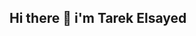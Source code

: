 ## Hi there 👋 i'm Tarek Elsayed

<!--
**tareksayedhassan/tareksayedhassan** is a ✨ _special_ ✨ repository because its `README.md` (this file) appears on your GitHub profile.
https://user-images.githubusercontent.com/45853393/229656282-5824cd0c-4ded-4669-8353-6cf9e607e246.gif
Full stack developer from Cairo, Egypt


[![Facebook](https://img.shields.io/badge/Facebook-1877F2?style=for-the-badge&logo=facebook&logoColor=white)](https://www.facebook.com/avakinmemo)
[![Gmail](https://img.shields.io/badge/Gmail-D14836?style=for-the-badge&logo=gmail&logoColor=white)](mailto:tareksayed.dev@gmail.com)
[![LinkedIn](https://img.shields.io/badge/LinkedIn-0A66C2?style=for-the-badge&logo=linkedin&logoColor=white)](https://www.linkedin.com/in/tarek-el-sayed-06139631b/)

Here are some ideas to get you started:


🔭 I’m currently a freelancer Front-End Developer  
💻 Most used line of code: `git commit -m "Initial Commit"`  
📫 How to reach me: tareksayed.dev@gmail.com  
😄 Pronoun: MagicCoder  
🎮 I play video games very often  

---

## 🚀 TECHNOLOGIES & TOOLS

![JavaScript](https://img.shields.io/badge/-JavaScript-F7DF1E?style=for-the-badge&logo=javascript&logoColor=black)
![React](https://img.shields.io/badge/-React-61DAFB?style=for-the-badge&logo=react&logoColor=black)
![PHP](https://img.shields.io/badge/-PHP-777BB4?style=for-the-badge&logo=php&logoColor=white)
![Laravel](https://img.shields.io/badge/-Laravel-FF2D20?style=for-the-badge&logo=laravel&logoColor=white)

---

## 🌐 MERN STACK

![MongoDB](https://img.shields.io/badge/-MongoDB-47A248?style=for-the-badge&logo=mongodb&logoColor=white)
![Express.js](https://img.shields.io/badge/-Express.js-000000?style=for-the-badge&logo=express&logoColor=white)
![React](https://img.shields.io/badge/-React-61DAFB?style=for-the-badge&logo=react&logoColor=black)
![Node.js](https://img.shields.io/badge/-Node.js-339933?style=for-the-badge&logo=node.js&logoColor=white)

## 📖 Currently Learning

![React Native](https://img.shields.io/badge/-React%20Native-20232A?style=for-the-badge&logo=react&logoColor=61DAFB)
![Next.js](https://img.shields.io/badge/-Next.js-000000?style=for-the-badge&logo=next.js&logoColor=white)
![DevOps](https://img.shields.io/badge/-DevOps-003366?style=for-the-badge&logo=azuredevops&logoColor=white)

